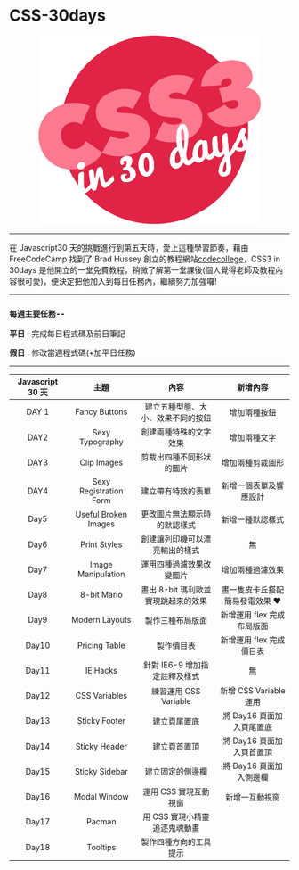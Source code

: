# CSS-30days

<div align=center><img src="CSS30_Logo.png" width="400px"></div>

---

在 Javascript30 天的挑戰進行到第五天時，愛上這種學習節奏，藉由 FreeCodeCamp 找到了 Brad Hussey 創立的教程網站[codecollege](https://codecollege.ca/)，CSS3 in 30days 是他開立的一堂免費教程，稍微了解第一堂課後(個人覺得老師及教程內容很可愛)，便決定把他加入到每日任務內，繼續努力加強囉!

---

### `每週主要任務--`

**平日** : 完成每日程式碼及前日筆記

**假日** : 修改當週程式碼(+加平日任務)

---

| Javascript 30 天 |          主題          |                內容                 |            新增內容            |
| :--------------: | :--------------------: | :---------------------------------: | :----------------------------: |
|      DAY 1       |     Fancy Buttons      | 建立五種型態、大小、效果不同的按鈕  |          增加兩種按鈕          |
|       DAY2       |    Sexy Typography     |       創建兩種特殊的文字效果        |          增加兩種文字          |
|       DAY3       |      Clip Images       |      剪裁出四種不同形狀的圖片       |        增加兩種剪裁圖形        |
|       DAY4       | Sexy Registration Form |         建立帶有特效的表單          |     新增一個表單及響應設計     |
|       Day5       |  Useful Broken Images  |    更改圖片無法顯示時的默認樣式     |        新增一種默認樣式        |
|       Day6       |      Print Styles      |   創建讓列印機可以漂亮輸出的樣式    |               無               |
|       Day7       |   Image Manipulation   |      運用四種過濾效果改變圖片       |        增加兩種過濾效果        |
|       Day8       |      8-bit Mario       | 畫出 8-bit 瑪利歐並實現跳起來的效果 | 畫一隻皮卡丘搭配簡易發電效果 ❤ |
|       Day9       |     Modern Layouts     |          製作三種布局版面           |   新增運用 flex 完成布局版面   |
|      Day10       |     Pricing Table      |             製作價目表              |    新增運用 flex 完成價目表    |
|      Day11       |        IE Hacks        |    針對 IE6-9 增加指定註釋及樣式    |               無               |
|      Day12       |     CSS Variables      |        練習運用 CSS Variable        |     新增 CSS Variable 運用     |
|      Day13       |     Sticky Footer      |            建立頁尾置底             |   將 Day16 頁面加入頁尾置底    |
|      Day14       |     Sticky Header      |            建立頁首置頂             |   將 Day16 頁面加入頁首置頂    |
|      Day15       |     Sticky Sidebar     |          建立固定的側邊欄           |    將 Day16 頁面加入側邊欄     |
|      Day16       |      Modal Window      |        運用 CSS 實現互動視窗        |         新增一互動視窗         |
|      Day17       |         Pacman         |    用 CSS 實現小精靈追逐鬼魂動畫    |                                |
|      Day18       |        Tooltips        |       製作四種方向的工具提示        |                                |
